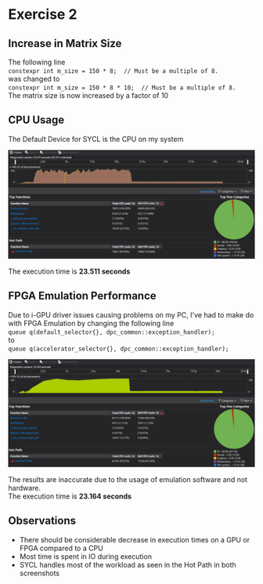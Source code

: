 # Exercise 2

## Increase in Matrix Size

The following line  
` constexpr int m_size = 150 * 8;  // Must be a multiple of 8. `  
was changed to  
` constexpr int m_size = 150 * 8 * 10;  // Must be a multiple of 8. `  
The matrix size is now increased by a factor of 10
  
## CPU Usage

The Default Device for SYCL is the CPU on my system

![cpu](CPU_Usage.jpg)

The execution time is **23.511 seconds**

## FPGA Emulation Performance

Due to i-GPU driver issues causing problems on my PC, I've had to make
do with FPGA Emulation by changing the following line  
`queue q(default_selector{}, dpc_common::exception_handler);`  
to  
`queue q(accelerator_selector{}, dpc_common::exception_handler);`

![accel](Accel_Usage.jpg)

The results are inaccurate due to the usage of emulation software and not
hardware.  
The execution time is **23.164 seconds**

## Observations

* There should be considerable decrease in execution times on a GPU or FPGA
compared to a CPU
* Most time is spent in IO during execution
* SYCL handles most of the workload as seen in the Hot Path in both screenshots
